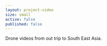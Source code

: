 ```yaml
---
layout: project-video
size: small
active: false
published: false
---
```

Drone videos from out trip to South East Asia.
